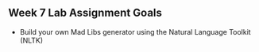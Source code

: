 ## Week 7 Lab Assignment Goals
* Build your own ​Mad Libs​ generator using the Natural Language Toolkit (NLTK)
